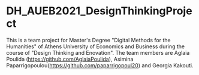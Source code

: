 # DH_AUEB2021_DesignThinkingProject
This is a team project for Master's Degree "Digital Methods for the Humanities" of Athens University of Economics and Business during the course of "Design Thinking and Enovation". The team members are Aglaia Poulida (https://github.com/AglaiaPoulida), Asimina Paparrigopoulou(https://github.com/paparrigopoul20) and Georgia Kakouti.
